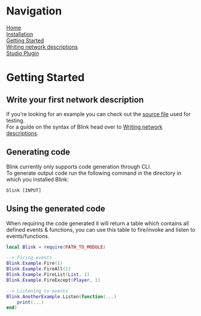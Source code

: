 # Navigation
[Home](../README.md)  
[Installation](./Installation.md)  
[Getting Started](./Getting-Started.md)  
[Writing network descriptions](./Using.md)  
[Studio Plugin](./Plugin.md)
# Getting Started
## Write your first network description
If you're looking for an example you can check out the [source file](../test/Sources/Test.txt) used for testing.  
For a guide on the syntax of Blink head over to [Writing network descriptions](./Using.md).
## Generating code
Blink currently only supports code generation through CLI.  
To generate output code run the following command in the directory in which you installed Blink:
```
blink [INPUT]
``` 
## Using the generated code
When requiring the code generated it will return a table which contains all defined events & functions, you can use this table to fire/invoke and listen to events/functions.
```lua
local Blink = require(PATH_TO_MODULE)

--> Firing events
Blink.Example.Fire(1)
Blink.Example.FireAll(1)
Blink.Example.FireList(List, 1)
Blink.Example.FireExcept(Player, 1)

--> Listening to events
Blink.AnotherExample.Listen(function(...)
    print(...)
end)
```

